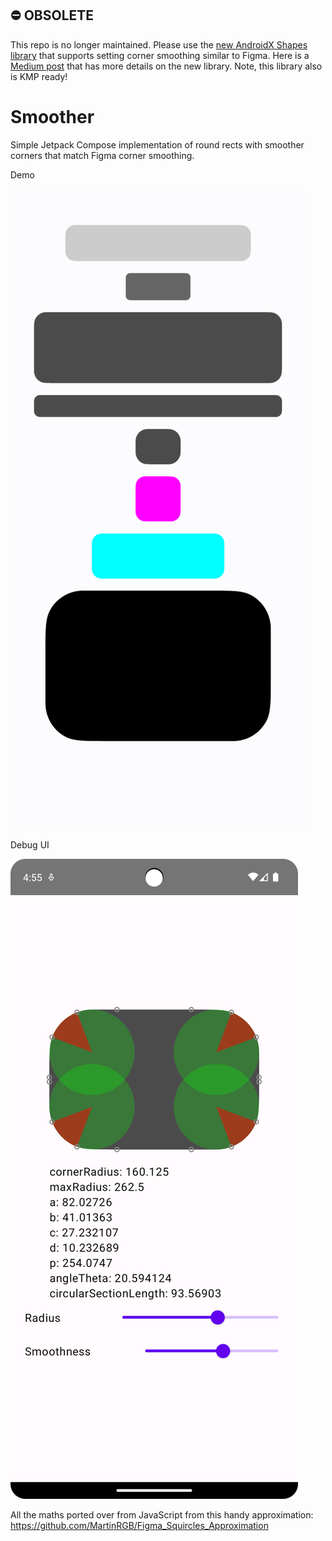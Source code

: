 ## ⛔️ OBSOLETE

This repo is no longer maintained. Please use the [new AndroidX Shapes library](https://developer.android.com/jetpack/androidx/releases/graphics#graphics_shapes_version_10_2) that supports setting corner smoothing similar to Figma. Here is a [Medium post](https://medium.com/androiddevelopers/the-shape-of-things-to-come-1c7663d9dbc0) that has more details on the new library. Note, this library also is KMP ready!

# Smoother
Simple Jetpack Compose implementation of round rects with smoother corners that match Figma corner smoothing.

Demo

![image](artwork/screenshot2.png)

Debug UI

![image](artwork/screenshot1.png)

All the maths ported over from JavaScript from this handy approximation: https://github.com/MartinRGB/Figma_Squircles_Approximation
